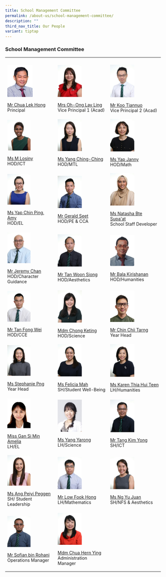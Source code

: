 ```yaml
---
title: School Management Committee
permalink: /about-us/school-management-committee/
description: ""
third_nav_title: Our People
variant: tiptap
---
```

<h3>School Management Committee</h3><table><tbody><tr><th rowspan="1" colspan="1"><p></p></th><th rowspan="1" colspan="1"><p></p></th><th rowspan="1" colspan="1"><p></p></th></tr><tr><td rowspan="1" colspan="1"><div class="isomer-image-wrapper"><img style="width: 55%;" height="auto" width="100%" src="/images/SMC/SMC%202023/mr%20chua%20lek%20hong.jpeg"></div><p><a href="kranji_ss@moe.edu.sg" rel="noopener noreferrer nofollow" target="_blank">Mr Chua Lek Hong</a><br>Principal</p></td><td rowspan="1" colspan="1"><div class="isomer-image-wrapper"><img style="width: 50%;" height="auto" width="100%" src="/images/SMC/SMC%202023/mrs%20oh-ong%20lay%20ling%20(1).jpg"></div><p><a href="kranji_ss@moe.edu.sg" rel="noopener noreferrer nofollow" target="_blank">Mrs Oh-Ong Lay Ling</a><br>Vice Principal 1 (Acad)</p></td><td rowspan="1" colspan="1"><div class="isomer-image-wrapper"><img style="width: 50%;" height="auto" width="100%" src="/images/SMC/SMC%202023/mr%20koo%20tiannuo%20(2).jpg"></div><p><a href="kranji_ss@moe.edu.sg" rel="noopener noreferrer nofollow" target="_blank">Mr Koo Tiannuo</a><br>Vice Principal 2 (Acad)</p></td></tr><tr><td rowspan="1" colspan="1"><div class="isomer-image-wrapper"><img style="width: 50%;" height="auto" width="100%" src="/images/SMC/SMC%202023/ms%20m%20losiny.jpg"></div><p><a href="m_losiny@moe.edu.sg" rel="noopener noreferrer nofollow" target="_blank">Ms M Losiny</a><br>HOD/ICT</p></td><td rowspan="1" colspan="1"><div class="isomer-image-wrapper"><img style="width: 50%;" height="auto" width="100%" src="/images/SMC/SMC%202023/ms%20yang%20ching-ching.jpg"></div><p><a href="yang_ching_ching@moe.edu.sg" rel="noopener noreferrer nofollow" target="_blank">Ms Yang Ching-Ching</a><br>HOD/MTL</p></td><td rowspan="1" colspan="1"><div class="isomer-image-wrapper"><img style="width: 50%;" height="auto" width="100%" src="/images/SMC/SMC%202023/ms%20jenny%20yap.jpg"></div><p><a href="janny_yap@moe.edu.sg" rel="noopener noreferrer nofollow" target="_blank">Ms Yap Janny</a><br>HOD/Math</p></td></tr><tr><td rowspan="1" colspan="1"><div class="isomer-image-wrapper"><img style="width: 50%;" height="auto" width="100%" src="/images/SMC/SMC%202023/ms%20yap%20chin%20ping%20amy.jpg"></div><p><a href="yap_chin_ping@moe.edu.sg" rel="noopener noreferrer nofollow" target="_blank">Ms Yap Chin Ping, Amy</a><br>HOD/EL</p></td><td rowspan="1" colspan="1"><div class="isomer-image-wrapper"><img style="width: 50%;" height="auto" width="100%" src="/images/SMC/SMC%202023/mr%20seet%20wee%20leong%20gerald.jpg"></div><p><a href="seet_wee_leong_gerald@moe.edu.sg" rel="noopener noreferrer nofollow" target="_blank">Mr Gerald Seet</a><br>HOD/PE &amp; CCA</p></td><td rowspan="1" colspan="1"><div class="isomer-image-wrapper"><img style="width: 50%;" height="auto" width="100%" src="/images/SMC/SMC%202023/ms%20natasha%20bte%20supa'at.jpg"></div><p><a href="natasha_supaat@moe.edu.sg" rel="noopener noreferrer nofollow" target="_blank">Ms Natasha Bte Supa'at</a><br>School Staff Developer</p></td></tr><tr><td rowspan="1" colspan="1"><div class="isomer-image-wrapper"><img style="width: 50%;" height="auto" width="100%" src="/images/SMC/SMC%202023/mr%20chan%20mun%20leong%20jeremy.jpg"></div><p><a href="chan_mun_leong_jeremy@moe.edu.sg" rel="noopener noreferrer nofollow" target="_blank">Mr Jeremy Chan</a><br>HOD/Character Guidance</p></td><td rowspan="1" colspan="1"><div class="isomer-image-wrapper"><img style="width: 50%;" height="auto" width="100%" src="/images/SMC/SMC%202023/mr%20tan%20woon%20siong.jpg"></div><p><a href="tan_woon_siong@moe.edu.sg" rel="noopener noreferrer nofollow" target="_blank">Mr Tan Woon Siong</a><br>HOD/Aesthetics</p></td><td rowspan="1" colspan="1"><div class="isomer-image-wrapper"><img style="width: 50%;" height="auto" width="100%" alt="" src="/images/2024/SMC/bala_kirishanan.jpeg"></div><p><a href="bala_kirishanan@moe.edu.sg" rel="noopener noreferrer nofollow" target="_blank">Mr Bala Kirishanan</a><br>HOD/Humanities</p></td></tr><tr><td rowspan="1" colspan="1"><div class="isomer-image-wrapper"><img style="width: 50%;" height="auto" width="100%" src="/images/SMC/SMC%202023/mr%20tan%20fong%20wei.jpg"></div><p><a href="tan_fong_wei@moe.edu.sg" rel="noopener noreferrer nofollow" target="_blank">Mr Tan Fong Wei</a><br>HOD/CCE</p></td><td rowspan="1" colspan="1"><div class="isomer-image-wrapper"><img style="width: 50%;" height="auto" width="100%" src="/images/SMC/SMC%202023/ms%20chong%20keting.jpg"></div><p><a href="chong_keting@moe.edu.sg" rel="noopener noreferrer nofollow" target="_blank">Mdm Chong Keting</a><br>HOD/Science</p></td><td rowspan="1" colspan="1"><div class="isomer-image-wrapper"><img style="width: 50%;" height="auto" width="100%" alt="" src="/images/2024/SMC/chin_chii_tarng.jpeg"></div><p><a href="chin_chii_tarng@moe.edu.sg" rel="noopener noreferrer nofollow" target="_blank">Mr Chin Chii Tarng</a><br>Year Head</p></td></tr><tr><td rowspan="1" colspan="1"><div class="isomer-image-wrapper"><img style="width: 50%;" height="auto" width="100%" src="/images/SMC/SMC%202023/miss%20stephanie%20png%20xiufang.jpg"></div><p><a href="stephanie_png_xiufang@moe.edu.sg" rel="noopener noreferrer nofollow" target="_blank">Ms Stephanie Png</a><br>Year Head</p></td><td rowspan="1" colspan="1"><div class="isomer-image-wrapper"><img style="width: 50%;" height="auto" width="100%" src="/images/SMC/SMC%202023/miss%20mah%20rui%20jing%20felicia.jpg"></div><p><a href="mah_rui_jing_felicia@moe.edu.sg" rel="noopener noreferrer nofollow" target="_blank">Ms Felicia Mah</a><br>SH/Student Well-Being</p></td><td rowspan="1" colspan="1"><div class="isomer-image-wrapper"><img style="width: 50%;" height="auto" width="100%" src="/images/SMC/SMC%202023/ms%20karen%20thia%20hui%20teen.jpg"></div><p><a href="thia_hui_teen_karen@moe.edu.sg" rel="noopener noreferrer nofollow" target="_blank">Ms Karen Thia Hui Teen</a><br>LH/Humanities</p></td></tr><tr><td rowspan="1" colspan="1"><div class="isomer-image-wrapper"><img style="width: 50%;" height="auto" width="100%" alt="" src="/images/2024/SMC/Amelia_Gan.jpeg"></div><p><a href="amelia_gan@moe.edu.sg" rel="noopener noreferrer nofollow" target="_blank">Miss Gan Si Min Amelia</a><br>LH/EL</p></td><td rowspan="1" colspan="1"><div class="isomer-image-wrapper"><img style="width: 50%;" height="auto" width="100%" src="/images/SMC/20smcsmc.png"></div><p><a href="yang_yarong@moe.edu.sg" rel="noopener noreferrer nofollow" target="_blank">Ms Yang Yarong</a><br>LH/Science</p></td><td rowspan="1" colspan="1"><div class="isomer-image-wrapper"><img style="width: 50%;" height="auto" width="100%" src="/images/SMC/SMC%202023/mr%20tang%20kim%20yong.jpg"></div><p><a href="tang_kim_yong@moe.edu.sg" rel="noopener noreferrer nofollow" target="_blank">Mr Tang Kim Yong</a><br>SH/ICT</p></td></tr><tr><td rowspan="1" colspan="1"><div class="isomer-image-wrapper"><img style="width: 50%;" height="auto" width="100%" src="/images/SMC/SMC%202023/ms%20ang%20peiyi%20peggen.jpg"></div><p><a href="ang_peiyi_peggen@moe.edu.sg" rel="noopener noreferrer nofollow" target="_blank">Ms Ang Peiyi Peggen</a><br>SH/ Student Leadership</p></td><td rowspan="1" colspan="1"><div class="isomer-image-wrapper"><img style="width: 50%;" height="auto" width="100%" src="/images/SMC/SMC%202023/mr%20low%20fook%20hong.jpg"></div><p><a href="low_fook_hong@moe.edu.sg" rel="noopener noreferrer nofollow" target="_blank">Mr Low Fook Hong</a><br>LH/Mathematics</p></td><td rowspan="1" colspan="1"><div class="isomer-image-wrapper"><img style="width: 50%;" height="auto" width="100%" alt="" src="/images/2024/SMC/miss_ng_yu_juan.jpg"></div><p><a href="ng_yu_juan@moe.edu.sg" rel="noopener noreferrer nofollow" target="_blank">Ms Ng Yu Juan</a><br>SH/NFS &amp; Aesthetics</p></td></tr><tr><td rowspan="1" colspan="1"><div class="isomer-image-wrapper"><img style="width: 50%;" height="auto" width="100%" src="/images/SMC/SMC%202023/mr%20sofian%20bin%20rohani.jpg"></div><p><a href="sofian_rohani@moe.edu.sg" rel="noopener noreferrer nofollow" target="_blank">Mr Sofian bin Rohani</a><br>Operations Manager</p></td><td rowspan="1" colspan="1"><div class="isomer-image-wrapper"><img style="width: 50%;" height="auto" width="100%" src="/images/SMC/SMC%202023/mdm%20chua%20hern%20ying.jpg"></div><p><a href="chua_hern_ying@moe.edu.sg" rel="noopener noreferrer nofollow" target="_blank">Mdm Chua Hern Ying</a><br>Administration Manager</p></td><td rowspan="1" colspan="1"><p></p></td></tr></tbody></table><p></p>